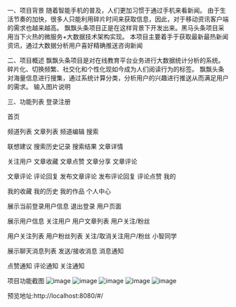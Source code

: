 一、项目背景
随着智能手机的普及，人们更加习惯于通过手机来看新闻。
由于生活节奏的加快，很多人只能利用碎片时间来获取信息，因此，对于移动资讯客户端的需求也越来越高。
飘飘头条项目正是在这样背景下开发出来。黑马头条项目采用当下火热的微服务+大数据技术架构实现。
本项目主要着手于获取最新最热新闻资讯，通过大数据分析用户喜好精确推送咨询新闻

二、项目概述
飘飘头条项目是对在线教育平台业务进行大数据统计分析的系统。
碎片化、切换频繁、社交化和个性化现如今成为人们阅读行为的标签。
飘飘头条对海量信息进行搜集，通过系统计算分类，分析用户的兴趣进行推送从而满足用户的需求。 输入图片说明

三、功能列表
登录注册

首页

频道列表
文章列表
频道编辑
搜索

联想建议
搜索历史记录
搜索结果
文章详情

关注用户
文章收藏
文章点赞
文章分享
文章评论

文章评论
评论回复
发布文章评论
发布评论回复
评论点赞
我的

我的收藏
我的历史
我的作品
个人中心

展示当前登录用户信息
退出登录
用户页面

展示用户信息
关注用户
用户文章列表
用户关注/粉丝

用户关注列表
用户粉丝列表
关注/取消关注用户/粉丝
小智同学

展示聊天消息列表
发送/接收消息
消息通知

点赞通知
评论通知
关注通知

项目功能截图
![image](https://github.com/AA12GQ/toutiao/blob/main/src/proImg/channels.png)
![image](https://github.com/AA12GQ/toutiao/blob/main/src/proImg/home_detail.png)
![image](https://github.com/AA12GQ/toutiao/blob/main/src/proImg/my.png)
![image](https://github.com/AA12GQ/toutiao/blob/main/src/proImg/shouye.png)
![image](https://github.com/AA12GQ/toutiao/blob/main/src/proImg/myEdit.png)

预览地址:http://localhost:8080/#/
